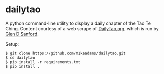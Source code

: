 dailytao
====

A python command-line utility to display a daily chapter of the Tao Te Ching.
Content courtesy of a web scrape of [DailyTao,org](http://dailytao.org/), which is run by [Glen D Sanford](https://github.com/9len).

Setup:

```console
$ git clone https://github.com/m1keadams/dailytao.git
$ cd dailytao
$ pip install -r requirements.txt
$ pip install .
